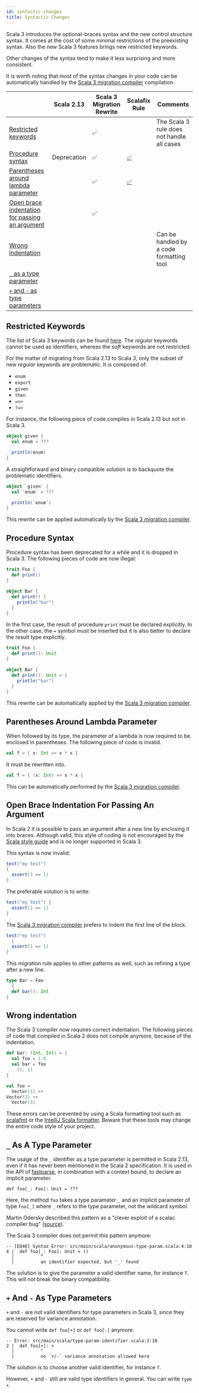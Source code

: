 ```yaml
---
id: syntactic-changes
title: Syntactic Changes
---
```


Scala 3 introduces the optional-braces syntax and the new control structure syntax.
It comes at the cost of some minimal restrictions of the preexisting syntax.
Also the new Scala 3 features brings new restricted keywords.

Other changes of the syntax tend to make it less surprising and more consistent.

It is worth noting that most of the syntax changes in your code can be automatically handled by the [Scala 3 migration compiler](../tooling/scala-3-migration-mode.md) compilation.



||Scala 2.13|Scala 3 Migration Rewrite|Scalafix Rule|Comments|
|--- |--- |--- |--- |--- |
|[Restricted keywords](#restricted-keywords)||✅||The Scala 3 rule does not handle all cases|
|[Procedure syntax](#procedure-syntax)|Deprecation|✅|[✅](https://scalacenter.github.io/scalafix/docs/rules/ProcedureSyntax.html)||
|[Parentheses around lambda parameter](#parentheses-around-lambda-parameter)||✅|[✅](https://github.com/ohze/scala-rewrites/tree/dotty/#fixscala213parensaroundlambda)||
|[Open brace indentation for passing an argument](#open-brace-indentation-for-passing-an-argument)||✅|||
|[Wrong indentation](#wrong-indentation)||||Can be handled by a code formatting tool|
|[`_` as a type parameter](#--as-a-type-parameter)|||||
|[`+` and `-` as type parameters](#-and---as-type-parameters)|||||

## Restricted Keywords

The list of Scala 3 keywords can be found [here](https://dotty.epfl.ch/docs/internals/syntax.html#keywords).
The _regular_ keywords cannot be used as identifiers, whereas the _soft_ keywords are not restricted.

For the matter of migrating from Scala 2.13 to Scala 3, only the subset of new _regular_ keywords are problematic.
It is composed of:
- `enum`
- `export`
- `given`
- `then`
- `=>>`
- `?=>`

For instance, the following piece of code compiles in Scala 2.13 but not in Scala 3.

```scala
object given {
  val enum = ???

  println(enum)
}
```

A straightforward and binary compatible solution is to backquote the problematic identifiers.

```scala
object `given` {
  val `enum` = ???

  println(`enum`)
}
```

This rewrite can be applied automatically by the [Scala 3 migration compiler](../tooling/scala-3-migration-mode.md).

## Procedure Syntax

Procedure syntax has been deprecated for a while and it is dropped in Scala 3.
The following pieces of code are now illegal:

```scala
trait Foo {
  def print()
}
```

```scala
object Bar {
  def print() {
    println("bar")
  }
}
```

In the first case, the result of procedure `print` must be declared explicitly.
In the other case, the `=` symbol must be inserted but it is also better to declare the result type explicitly.

```scala
trait Foo {
  def print(): Unit
}
```

```scala
object Bar {
  def print(): Unit = {
    println("bar")
  }
}
```

This rewrite can be automatically applied by the [Scala 3 migration compiler](../tooling/scala-3-migration-mode.md).

## Parentheses Around Lambda Parameter

When followed by its type, the parameter of a lambda is now required to be enclosed in parentheses.
The following piece of code is invalid.

```scala
val f = { x: Int => x * x }
```

It must be rewritten into.

```scala
val f = { (x: Int) => x * x }
```

This can be automatically performed by the [Scala 3 migration compiler](../tooling/scala-3-migration-mode.md).

## Open Brace Indentation For Passing An Argument

In Scala 2 it is possible to pass an argument after a new line by enclosing it into braces.
Although valid, this style of coding is not encouraged by the [Scala style guide](https://docs.scala-lang.org/style) and is no longer supported in Scala 3.

This syntax is now invalid:
```scala
test("my test")
{
  assert(1 == 1)
}
```

The preferable solution is to write:

``` scala
test("my test") {
  assert(1 == 1)
}
```

The [Scala 3 migration compiler](../tooling/scala-3-migration-mode.md) prefers to indent the first line of the block.

```scala
test("my test")
  {
  assert(1 == 1)
}
```

This migration rule applies to other patterns as well, such as refining a type after a new line.

```scala
type Bar = Foo
  {
  def bar(): Int
}
```

## Wrong indentation

The Scala 3 compiler now requires correct indentation. The following pieces of code that compiled in Scala 2 does not compile anymore, because of the indentation.

```scala
def bar: (Int, Int) = {
  val foo = 1.0
  val bar = foo
    (1, 1)
}
```

```scala
val foo =
  Vector(1) ++
Vector(2) ++
  Vector(3)
```

These errors can be prevented by using a Scala formatting tool such as [scalafmt](https://scalameta.org/scalafmt/) or the [IntelliJ Scala formatter](https://www.jetbrains.com/help/idea/reformat-and-rearrange-code.html).
Beware that these tools may change the entire code style of your project.

## `_` As A Type Parameter

The usage of the `_` identifier as a type parameter is permitted in Scala 2.13, even if it has never been mentioned in the Scala 2 specification.
It is used in the API of [fastparse](https://index.scala-lang.org/lihaoyi/fastparse), in combination with a context bound, to declare an implicit parameter.

```sala
def foo[_: Foo]: Unit = ???
```

Here, the method `foo` takes a type paramater `_` and an implicit parameter of type `Foo[_]` where `_` refers to the type parameter, not the wildcard symbol.  

Martin Odersky described this pattern as a "clever exploit of a scalac compiler bug" ([source](https://www.reddit.com/r/scala/comments/fczcvo/mysterious_context_bounds_in_fastparse_2/fjecokn/)).

The Scala 3 compiler does not permit this pattern anymore: 

```
-- [E040] Syntax Error: src/main/scala/anonymous-type-param.scala:4:10
4 |  def foo[_: Foo]: Unit = ()
  |          ^
  |          an identifier expected, but '_' found
```

The solution is to give the parameter a valid identifier name, for instance `T`.
This will not break the binary compatibility.

## `+` And `-` As Type Parameters

`+` and `-` are not valid identifiers for type parameters in Scala 3, since they are reserved for variance annotation.

You cannot write `def foo[+]` or `def foo[-]` anymore.

```
-- Error: src/main/scala/type-param-identifier.scala:2:10 
2 |  def foo[+]: +
  |          ^
  |          no `+/-` variance annotation allowed here
```

The solution is to choose another valid identifier, for instance `T`.

However, `+` and `-` still are valid type identifiers in general.
You can write `type +`.
